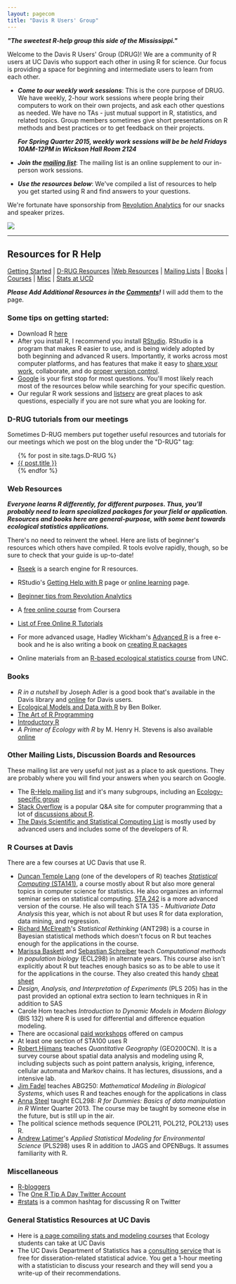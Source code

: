 ```yaml
---
layout: pagecom
title: "Davis R Users' Group"
---
```


***"The sweetest R-help group this side of the Mississippi."***

Welcome to the Davis R Users' Group (DRUG)!  We are a community of R users at UC Davis who support each other in using R for science. Our focus is providing a space for beginning and intermediate users to learn from each other.

-   ***Come to our weekly work sessions***: This is the core purpose of DRUG.  We have weekly, 2-hour work sessions where people bring their computers to work on their own projects, and ask each other questions as needed.  We have no TAs - just mutual support in R, statistics, and related topics.  Group members sometimes give short presentations on R methods and best practices or to get feedback on their projects.

    ***For Spring Quarter 2015, weekly work sessions will be be held Fridays 10AM-12PM in Wickson Hall Room 2124***

 - ***Join the [mailing list](https://groups.google.com/d/forum/davis-rug)***: The mailing list is an online supplement to our in-person work sessions.
 
 - ***Use the resources below***: We've compiled a list of resources to help you get started using R and find answers to your questions.
 
We're fortunate have sponsorship from [Revolution Analytics](http://www.revolutionanalytics.com/) for our snacks and speaker prizes.

[![](http://dl.dropbox.com/u/3356641/blogstuff/RevolutionAnalytics_logo_374x87_trans.png)](http://www.revolutionanalytics.com/)

-------

## Resources for R Help

[Getting Started](#some-tips-on-getting-started) | [D-RUG Resources](#d-rug-resources) |[Web Resources](#web-resources) | [Mailing Lists](#other-mailing-lists) | [Books](#books) | [Courses](#r-courses) | [Misc](#miscellaneous) | [Stats at UCD](#general-statistics-resources-at-uc-davis)

***Please Add Additional Resources in the [Comments](#disqus_thread)!*** I will add them to the page.

### Some tips on getting started:

 - Download R [here](http://cran.cs.wwu.edu/)
 - After you install R, I recommend you install [RStudio](http://www.rstudio.org/).  RStudio is a program that makes R easier to use, and is being widely adopted by both beginning and advanced R users. Importantly, it works across most computer platforms, and has features that make it easy to [share your work](http://rpubs.com/), collaborate, and do [proper version control](http://rstudio.org/docs/version_control/overview). 
 - [Google](http://www.google.com) is your first stop for most questions.  You'll most likely reach most of the resources below while searching for your specific question.
 - Our regular R work sessions and [listserv](https://groups.google.com/d/forum/davis-rug) are great places to ask questions, especially if you are not sure what you are looking for.

### D-RUG tutorials from our meetings

Sometimes D-RUG members put together useful resources and tutorials for our meetings which we post on the blog under the "D-RUG" tag:

<ul>
    {% for post in site.tags.D-RUG  %}
<li><a href="{{ post.url }}">{{ post.title }}</a></li>
    {% endfor %}
</ul>

### Web Resources

***Everyone learns R differently, for different purposes. Thus, you'll probably
need to learn specialized packages for your field or application. Resources
and books here are general-purpose, with some bent towards ecological statistics
applications.***

There's no need to reinvent the wheel.  Here are lists of beginner's resources which others have compiled. R tools evolve rapidly, though, so be sure to
check that your guide is up-to-date!

 - [Rseek](http://rseek.org/) is a search engine for R resources.
 - RStudio's [Getting Help with R](http://www.rstudio.org/docs/help_with_r) page or [online learning](http://www.rstudio.com/resources/training/online-learning/#R) page.

 - [Beginner tips from Revolution Analytics](http://blog.revolutionanalytics.com/beginner-tips/) 
 - A [free online course](https://www.coursera.org/course/rprog) from Coursera
 - [List of Free Online R Tutorials](http://pairach.com/2012/06/17/r_tutorials_non-uni/)

 - For more advanced usage, Hadley Wickham's [Advanced R](http://adv-r.had.co.nz/) is a free e-book and he is also writing a book on [creating R packages](http://r-pkgs.had.co.nz/)
 
 - Online materials from an [R-based ecological statistics course](http://www.unc.edu/courses/2010fall/ecol/563/001/index.html) from UNC.
 
### Books

 - *R in a nutshell* by Joseph Adler is a good book that's available in the Davis library and [online](http://proquest.safaribooksonline.com/9781449377502) for Davis users.
 - [Ecological Models and Data with R](http://ms.mcmaster.ca/~bolker/emdbook/) by Ben Bolker.
 - [The Art of R Programming](http://www.nostarch.com/artofr.htm)
 - [Introductory R](http://www.introductoryr.co.uk/)
 - *A Primer of Ecology with R* by M. Henry H. Stevens is also available [online](http://www.springerlink.com/content/l48073/?p=6e7edb19e2964135bb5b67aa016171de&pi=15#section=64711&page=5&locus=0)

### Other Mailing Lists, Discussion Boards and Resources

These mailing list are very useful not just as a place to ask questions.  They are probably where you will find your answers when you search on Google.

 - The [R-Help mailing list](http://www.r-project.org/mail.html) and it's many subgroups, including an [Ecology-specific group](https://stat.ethz.ch/mailman/listinfo/r-sig-ecology)
 - [Stack Overflow](http://stackoverflow.com/) is a popular Q&A site for computer programming that a lot of [discussions about R](http://stackoverflow.com/questions/tagged/r).
 - [The Davis Scientific and Statistical Computing List](https://lists.ucdavis.edu/sympa/info/statscicomp) is mostly used by advanced users and includes some of the developers of R.
 
### R Courses at Davis

There are a few courses at UC Davis that use R.

 - [Duncan Temple Lang](http://www.stat.ucdavis.edu/~duncan/) (one of the developers of R) teaches [*Statistical Computing* (STA141)](http://eeyore.ucdavis.edu/stat141/), a course mostly about R but also more general topics in computer science for statistics. He also organizes an informal seminar series on statistical computing.  [STA 242](http://eeyore.ucdavis.edu/stat242/) is a more advanced version of the course.  He also will teach STA 135 - *Multivariate Data Analysis* this year, which is not about R but uses R for data exploration, data mining, and regression.
 - [Richard McElreath](http://xcelab.net/rm/)'s *Statistical Rethinking* (ANT298) is a course in Bayesian statistical methods which doesn't focus on R but teaches enough for the applications in the course.
 - [Marissa Baskett](http://www.des.ucdavis.edu/faculty/baskett/) and [Sebastian Schreiber](http://www-eve.ucdavis.edu/sschreiber/) teach *Computational methods in population biology* (ECL298) in alternate years. This course also isn't explicitly about R but teaches enough basics so as to be able to use it for the applications in the course.  They also created this handy [cheat sheet](http://www.des.ucdavis.edu/faculty/baskett/downloads/Rcommands.pdf)
 - *Design, Analysis, and Interpretation of Experiments* (PLS 205) has in the past provided an optional extra section to learn techniques in R in addition to SAS
 - Carole Hom teaches *Introduction to Dynamic Models in Modern Biology* (BIS 132) where R is used for differential and difference equation modeling.
 - There are occasional [paid workshops](http://www.hafnerconsulting.com/ucd2012/) offered on campus
 - At least one section of STA100 uses R
 - [Robert Hijmans](http://www.des.ucdavis.edu/FacultyInfo.aspx?ID_Number=83) teaches *Quantitative Geography* (GEO200CN).  It is a survey course about spatial data analysis and modeling using R, including subjects such as point pattern analysis, kriging, inference, cellular automata and Markov chains. It has lectures, disussions, and a intensive lab.
 - [Jim Fadel](http://animalscience.ucdavis.edu/faculty/fadel/) teaches ABG250: *Mathematical Modeling in Biological Systems*, which uses R and teaches enough for the applications in class
 - [Anna Steel](http://biotelemetry.ucdavis.edu/pages/bio_Steel.asp) taught ECL298: *R for Dummies: Basics of data manipulation in R* Winter Quarter 2013. The course may be taught by someone else in the future, but is still up in the air.
 - The political science methods sequence (POL211, POL212, POL213) uses R.
 - [Andrew Latimer](http://www.plantsciences.ucdavis.edu/faculty/latimer/index.htm)'s *Applied Statistical Modeling for Environmental Science* (PLS298) uses R in addition to JAGS and OPENBugs. It assumes familiarity with R.
 
### Miscellaneous

 - [R-bloggers](http://www.r-bloggers.com/)
 - The [One R Tip A Day Twitter Account](https://twitter.com/RLangTip)
 - [#rstats](https://twitter.com/#!/search/%23rstats?q=%23rstats) is a common hashtag for discussing R on Twitter

### General Statistics Resources at UC Davis

 - Here is [a page compiling stats and modeling courses](stats.html) that Ecology students can take at UC Davis
 - The UC Davis Department of Statistics has a [consulting service](http://anson.ucdavis.edu/stats-lab/services) that is free for disseration-related statistical advice.  You get a 1-hour meeting with a statistician to discuss your research and they will send you a write-up of their recommendations.


